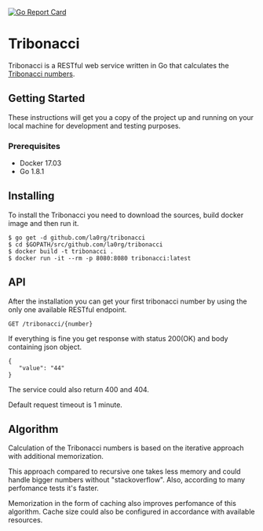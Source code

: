 [![Go Report Card](https://goreportcard.com/badge/github.com/la0rg/tribonacci)](https://goreportcard.com/report/github.com/la0rg/tribonacci)

# Tribonacci

Tribonacci is a RESTful web service written in Go that calculates the [Tribonacci numbers](http://oeis.org/wiki/Tribonacci_numbers).

## Getting Started

These instructions will get you a copy of the project up and running on your local machine for development and testing purposes.

### Prerequisites

- Docker 17.03
- Go 1.8.1

## Installing

To install the Tribonacci you need to download the sources, build docker image and then run it.

```
$ go get -d github.com/la0rg/tribonacci
$ cd $GOPATH/src/github.com/la0rg/tribonacci
$ docker build -t tribonacci .
$ docker run -it --rm -p 8080:8080 tribonacci:latest
```

## API

After the installation you can get your first tribonacci number by using
the only one available RESTful endpoint.

```
GET /tribonacci/{number}
```

If everything is fine you get response with status 200(OK) and body containing json object.

```
{
   "value": "44"
}
```

The service could also return 400 and 404.

Default request timeout is 1 minute.

## Algorithm

Calculation of the Tribonacci numbers is based on the iterative approach
with additional memorization.

This approach compared to recursive one takes less memory and could handle bigger numbers without "stackoverflow". Also, according to many perfomance tests it's faster.

Memorization in the form of caching also improves perfomance of this algorithm. Cache size could also be configured in accordance with available resources.